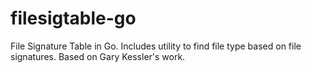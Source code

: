 # filesigtable-go
File Signature Table in Go. Includes utility to find file type based on file signatures. Based on Gary Kessler's work.
